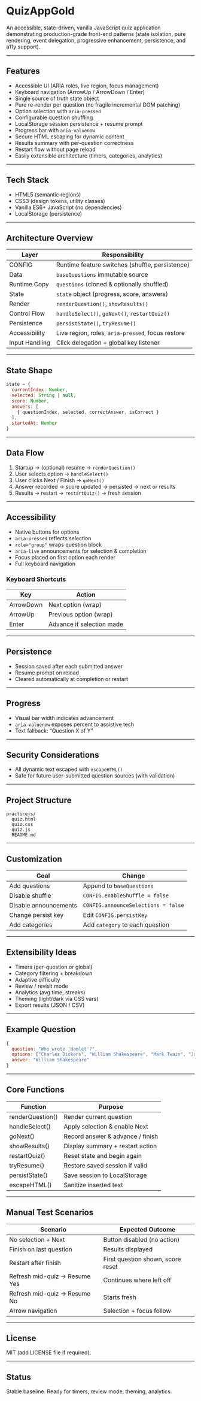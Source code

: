 # QuizAppGold

An accessible, state-driven, vanilla JavaScript quiz application demonstrating production-grade front-end patterns (state isolation, pure rendering, event delegation, progressive enhancement, persistence, and a11y support).

---

## Features

- Accessible UI (ARIA roles, live region, focus management)
- Keyboard navigation (ArrowUp / ArrowDown / Enter)
- Single source of truth state object
- Pure re-render per question (no fragile incremental DOM patching)
- Option selection with `aria-pressed`
- Configurable question shuffling
- LocalStorage session persistence + resume prompt
- Progress bar with `aria-valuenow`
- Secure HTML escaping for dynamic content
- Results summary with per-question correctness
- Restart flow without page reload
- Easily extensible architecture (timers, categories, analytics)

---

## Tech Stack

- HTML5 (semantic regions)
- CSS3 (design tokens, utility classes)
- Vanilla ES6+ JavaScript (no dependencies)
- LocalStorage (persistence)

---

## Architecture Overview

| Layer          | Responsibility                                     |
|----------------|----------------------------------------------------|
| CONFIG         | Runtime feature switches (shuffle, persistence)    |
| Data           | `baseQuestions` immutable source                   |
| Runtime Copy   | `questions` (cloned & optionally shuffled)         |
| State          | `state` object (progress, score, answers)          |
| Render         | `renderQuestion()`, `showResults()`                |
| Control Flow   | `handleSelect()`, `goNext()`, `restartQuiz()`      |
| Persistence    | `persistState()`, `tryResume()`                    |
| Accessibility  | Live region, roles, `aria-pressed`, focus restore  |
| Input Handling | Click delegation + global key listener             |

---

## State Shape

```js
state = {
  currentIndex: Number,
  selected: String | null,
  score: Number,
  answers: [
    { questionIndex, selected, correctAnswer, isCorrect }
  ],
  startedAt: Number
}
```

---

## Data Flow

1. Startup → (optional) resume → `renderQuestion()`
2. User selects option → `handleSelect()`
3. User clicks Next / Finish → `goNext()`
4. Answer recorded → score updated → persisted → next or results
5. Results → restart → `restartQuiz()` → fresh session

---

## Accessibility

- Native buttons for options
- `aria-pressed` reflects selection
- `role="group"` wraps question block
- `aria-live` announcements for selection & completion
- Focus placed on first option each render
- Full keyboard navigation

### Keyboard Shortcuts

| Key        | Action                          |
|------------|----------------------------------|
| ArrowDown  | Next option (wrap)              |
| ArrowUp    | Previous option (wrap)          |
| Enter      | Advance if selection made       |

---

## Persistence

- Session saved after each submitted answer
- Resume prompt on reload
- Cleared automatically at completion or restart

---

## Progress

- Visual bar width indicates advancement
- `aria-valuenow` exposes percent to assistive tech
- Text fallback: “Question X of Y”

---

## Security Considerations

- All dynamic text escaped with `escapeHTML()`
- Safe for future user-submitted question sources (with validation)

---

## Project Structure

```
practicejs/
  quiz.html
  quiz.css
  quiz.js
  README.md
```

---

## Customization

| Goal                   | Change                                   |
|------------------------|-------------------------------------------|
| Add questions          | Append to `baseQuestions`                 |
| Disable shuffle        | `CONFIG.enableShuffle = false`            |
| Disable announcements  | `CONFIG.announceSelections = false`       |
| Change persist key     | Edit `CONFIG.persistKey`                  |
| Add categories         | Add `category` to each question           |

---

## Extensibility Ideas

- Timers (per-question or global)
- Category filtering + breakdown
- Adaptive difficulty
- Review / revisit mode
- Analytics (avg time, streaks)
- Theming (light/dark via CSS vars)
- Export results (JSON / CSV)

---

## Example Question

```js
{
  question: "Who wrote 'Hamlet'?",
  options: ["Charles Dickens", "William Shakespeare", "Mark Twain", "Jane Austen"],
  answer: "William Shakespeare"
}
```

---

## Core Functions

| Function          | Purpose                                      |
|-------------------|----------------------------------------------|
| renderQuestion()  | Render current question                      |
| handleSelect()    | Apply selection & enable Next                |
| goNext()          | Record answer & advance / finish             |
| showResults()     | Display summary + restart action             |
| restartQuiz()     | Reset state and begin again                  |
| tryResume()       | Restore saved session if valid               |
| persistState()    | Save session to LocalStorage                 |
| escapeHTML()      | Sanitize inserted text                       |

---

## Manual Test Scenarios

| Scenario                          | Expected Outcome                      |
|----------------------------------|----------------------------------------|
| No selection + Next              | Button disabled (no action)           |
| Finish on last question          | Results displayed                     |
| Restart after finish             | First question shown, score reset     |
| Refresh mid-quiz → Resume Yes    | Continues where left off              |
| Refresh mid-quiz → Resume No     | Starts fresh                          |
| Arrow navigation                 | Selection + focus follow              |

---

## License

MIT (add LICENSE file if required).

---

## Status

Stable baseline. Ready for timers, review mode, theming, analytics.
